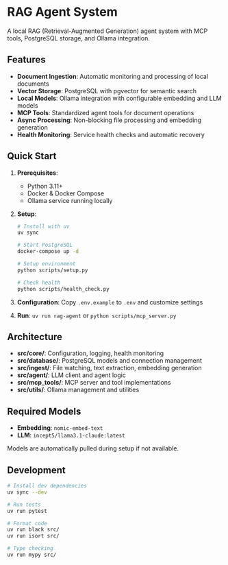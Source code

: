 # RAG Agent System

A local RAG (Retrieval-Augmented Generation) agent system with MCP tools, PostgreSQL storage, and Ollama integration.

## Features

- **Document Ingestion**: Automatic monitoring and processing of local documents
- **Vector Storage**: PostgreSQL with pgvector for semantic search
- **Local Models**: Ollama integration with configurable embedding and LLM models
- **MCP Tools**: Standardized agent tools for document operations
- **Async Processing**: Non-blocking file processing and embedding generation
- **Health Monitoring**: Service health checks and automatic recovery

## Quick Start

1. **Prerequisites**:
   - Python 3.11+
   - Docker & Docker Compose
   - Ollama service running locally

2. **Setup**:
   ```bash
   # Install with uv
   uv sync
   
   # Start PostgreSQL
   docker-compose up -d
   
   # Setup environment
   python scripts/setup.py
   
   # Check health
   python scripts/health_check.py
   ```

3. **Configuration**: Copy `.env.example` to `.env` and customize settings

4. **Run**: `uv run rag-agent` or `python scripts/mcp_server.py`

## Architecture

- **src/core/**: Configuration, logging, health monitoring
- **src/database/**: PostgreSQL models and connection management
- **src/ingest/**: File watching, text extraction, embedding generation
- **src/agent/**: LLM client and agent logic
- **src/mcp_tools/**: MCP server and tool implementations
- **src/utils/**: Ollama management and utilities

## Required Models

- **Embedding**: `nomic-embed-text`
- **LLM**: `incept5/llama3.1-claude:latest`

Models are automatically pulled during setup if not available.

## Development

```bash
# Install dev dependencies
uv sync --dev

# Run tests
uv run pytest

# Format code
uv run black src/
uv run isort src/

# Type checking
uv run mypy src/
```